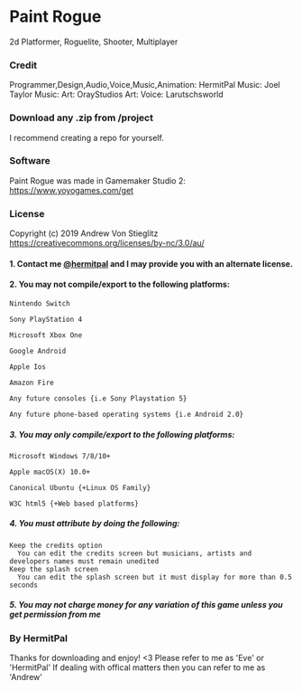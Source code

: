 # Paint Rogue

2d Platformer, Roguelite, Shooter, Multiplayer

### Credit
Programmer,Design,Audio,Voice,Music,Animation: HermitPal 
Music: Joel Taylor
Music:
Art: OrayStudios
Art: 
Voice: Larutschsworld 

### Download any .zip from /project

I recommend creating a repo for yourself. 

### Software

Paint Rogue was made in Gamemaker Studio 2: https://www.yoyogames.com/get

### License

Copyright (c) 2019 Andrew Von Stieglitz
https://creativecommons.org/licenses/by-nc/3.0/au/

#### 1. Contact me [@hermitpal](https://twitter.com/HermitPal) and I may provide you with an alternate license.
#### 2. You may not compile/export to the following platforms:
    Nintendo Switch
    
    Sony PlayStation 4
    
    Microsoft Xbox One
    
    Google Android 
    
    Apple Ios
    
    Amazon Fire
    
    Any future consoles {i.e Sony Playstation 5}
    
    Any future phone-based operating systems {i.e Android 2.0}
    
##### 3. You may only compile/export to the following platforms:
    Microsoft Windows 7/8/10+
    
    Apple macOS(X) 10.0+
    
    Canonical Ubuntu {+Linux OS Family}
    
    W3C html5 {+Web based platforms}
    
##### 4. You must attribute by doing the following:
    Keep the credits option
      You can edit the credits screen but musicians, artists and developers names must remain unedited
    Keep the splash screen
      You can edit the splash screen but it must display for more than 0.5 seconds
      
##### 5. You may not charge money for any variation of this game unless you get permission from me

### By HermitPal ###
Thanks for downloading and enjoy! <3
Please refer to me as 'Eve' or 'HermitPal'
If dealing with offical matters then you can refer to me as 'Andrew'
